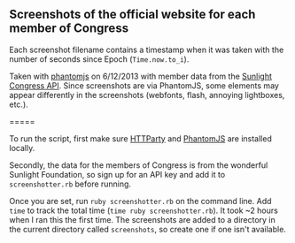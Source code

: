 ## Screenshots of the official website for each member of Congress

Each screenshot filename contains a timestamp when it was taken with the number of seconds since Epoch (`Time.now.to_i`).

Taken with [phantomjs](https://github.com/ariya/phantomjs) on 6/12/2013 with member data from the [Sunlight Congress API](http://sunlightlabs.github.io/congress/). Since screenshots are via PhantomJS, some elements may appear differently in the screenshots (webfonts, flash, annoying lightboxes, etc.).

=====

To run the script, first make sure [HTTParty](https://github.com/jnunemaker/httparty) and [PhantomJS](https://github.com/ariya/phantomjs) are installed locally.

Secondly, the data for the members of Congress is from the wonderful Sunlight Foundation, so sign up for an API key and add it to `screenshotter.rb` before running.

Once you are set, run `ruby screenshotter.rb` on the command line. Add `time` to track the total time (`time ruby screenshotter.rb`). It took ~2 hours when I ran this the first time. The screenshots are added to a directory in the current directory called `screenshots`, so create one if one isn't available.